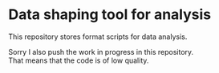 # Data shaping tool for analysis

This repository stores format scripts for data analysis.

Sorry I also push the work in progress in this repository.<br>
That means that the code is of low quality.

